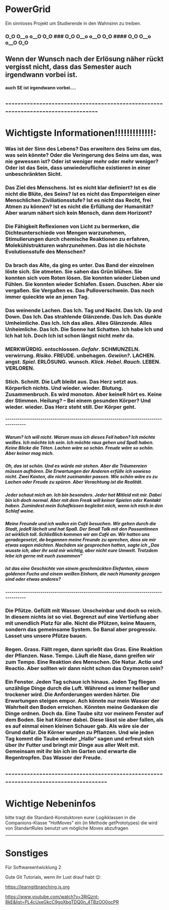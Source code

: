 # PowerGrid
Ein sinnloses Projekt um Studierende in den Wahnsinn zu treiben.

### O_O O__o o__O O_O ### O_O O__o o__O O_O #### O_O O__o o__O O_O

## Wenn der Wunsch nach der Erlösung näher rückt vergisst nicht, dass das Semester auch irgendwann vorbei ist.
#### auch SE ist irgendwann vorbei....

## ---------------------------------------------------------------------------------
# Wichtigste Informationen!!!!!!!!!!!!!:

### Was ist der Sinn des Lebens? Das erweitern des Seins um das, was sein könnte? Oder die Veringerung des Seins um das, was nie gewessen ist? Oder ist weniger mehr oder mehr weniger? Oder ist das Sein, dass unwiederufliche existieren in einer unbeschränkten Sicht.

### Das Ziel des Menschens. Ist es nicht klar definiert? Ist es die nicht die Blüte, des Seins? Ist es nicht das Emporsteigen einer Menschlichen Ziviliationsstufe? Ist es nicht das Recht, frei Atmen zu können? Ist es nicht die Erfüllung der Humanität? Aber warum nähert sich kein Mensch, dann dem Horizont? 

### Die Fähigkeit Reflexionen von Licht zu bermerken, die Dichteunterschiede von Mengen warzunehmen, Stimulierungen durch chemische Reaktionen zu erfahren, Molekühlstrukturen wahrzunehmen. Das ist die höchste Evolutionsstufe des Menschen?

### Da brach das Alte, da ging es unter. Das Band der einzelnen löste sich. Sie atmeten. Sie sahen das Grün blühen. Sie konnten sich vom Roten lösen. Sie konnten wieder Lieben und Fühlen. Sie konnten wieder Schlafen. Essen. Duschen. Aber sie vergaßen. Sie Vergaßen es. Das Pulloverschwein. Das noch immer quieckte wie an jenen Tag.

### Das weinende Lachen. Das Ich. Tag und Nacht. Das Ich. Up and Down. Das Ich. Das strahlende Glänzende. Das Ich. Das dunkle Umheimliche. Das Ich. Ich das alles. Alles Glänzende. Alles Unheimliche. Das Ich. Die Sonne hat Schatten. Ich habe Ich und Ich hat Ich. Doch Ich ist schon längst nicht mehr da.

### MERKWÜRDIG. entschlossen. *Gefahr*. SCHMUNZELN. verwirrung. *Risiko*. FREUDE. unbehagen. *Gewinn?*. LACHEN. angst. *Spiel*. ERLÖSUNG. wunsch. *Klick*. *Hebel*. *Rauch*.  LEBEN. VERLOREN. 

### Stich. Schnitt. Die Luft bleibt aus. Das Herz setzt aus. Körperlich nichts. Und wieder. wieder. Blutung. Zusammenbruch. Es wird monoton. Aber keineR hört es. Keine der Stimmen. Heilung? – Bei einem gesunden Körper? Und wieder. wieder. Das Herz steht still. Der Körper geht.

##### --------------------------------------------------------------------------------------
##### Warum? Ich will nicht. Warum muss ich dieses Fell haben? Ich möchte weißes. Ich möchte Ich sein. Ich möchte raus gehen und Spaß haben. Keine Blicke die Töten. Lachen wäre so schön. Freude wäre so schön. Aber keiner mag mich.

##### Oh, das ist schön. Und es würde mir stehen. Aber die Träumereien müssen aufhören. Die Erwartungen der Anderen erfülle ich sowieso nicht. Zwei Kasten, die nicht zueinander passen. Wie schön wäre es zu Lachen oder Freude zu spüren. Aber Verachtung ist die Realität.
     
##### Jeder schaut mich an. Ich bin besonders. Jeder hat Mitleid mit mir. Dabei bin ich doch normal. Aber mit dem Freak will keiner Spielen oder Kontakt haben. Zumindest mein Schafkissen begleitet mich, wenn ich mich in den Schlaf weine.

##### Meine Freunde und ich wollen ein Café besuchen. Wir gehen durch die Stadt, jedeR lächelt und hat Spaß. Der Small Talk mit den Passantinnen ist wirklich toll. Schließlich kommen wir am Café an. Wir hatten uns geradegesetzt, da begannen meine Freunde zu sprechen, dass sie mir etwas sagen möchten. Nachdem sie gesprochen hatten, sagte ich „Das wusste ich, aber ihr seid mir wichtig, aber nicht eure Umwelt. Trotzdem lebe ich gerne mit euch zusammen“ 

##### Ist das eine Geschichte von einem geschmückten Elefanten, einem goldenen Fuchs und einem weißen Einhorn, die nach Humanity gezogen sind oder etwas anderes?

##### --------------------------------------------------------------------------------------

### Die Pfütze. Gefüllt mit Wasser. Unscheinbar und doch so reich. In diesem nichts ist so viel. Begrenzt auf eine Vertiefung aber mit unendlich Platz für alle. Nicht die Pfützen, keine Mauern, sondern das gemeinsame System. So Banal aber progressiv. Lasset uns unsere Pfütze bauen. 

### Regen. Grass. Fällt regen, dann sprießt das Gras. Eine Reaktion der Pflanzen. Nase. Tempo. Läuft die Nase, dann greifen wir zum Tempo. Eine Reaktion des Menschen. Die Natur. Actio und Reactio. Aber sollten wir dann nicht schon das Oxymoron sein?

### Ein Fenster. Jeden Tag schaue ich hinaus. Jeden Tag fliegen unzählige Dinge durch die Luft. Während es immer heißer und trockener wird. Die Anforderungen werden härter. Die Erwartungen steigen empor. Ach könnte nur mein Wasser der Wahrheit den Boden erreichen. Könnten meine Gedanken die Dinge ordnen. Doch da. Eine Taube sitz vor meinem Fenster auf dem Boden. Sie hat Körner dabei. Diese lässt sie aber fallen, als es auf einmal einen kleinen Schauer gab. Als wäre sie der Grund dafür. Die Körner wurden zu Pflanzen. Und wie jeden Tag kommt die Taube wieder „Hallo“ sagen und erfreut sich über ihr Futter und bringt mir Dinge aus aller Welt mit. Gemeinsam mit ihr bin ich im Garten und erwarte die Regentropfen. Das Wasser der Freude.

## ------------------------------------------------------------------------------------
# Wichtige Nebeninfos
bitte tragt die Standard-Konstuktoren eurer Logikklassen in die Companions-Klasse "HotMoves" ein (in Methode getPrototypes)
die wird von StandartRules benutzt um mögliche Moves abzufragen


------------------------------------------------------------------------------
# Sonstiges
Für Softwareentwicklung 2

Gute Git Tutorials, wenn ihr Lust drauf habt 😉:

https://learngitbranching.js.org

https://www.youtube.com/watch?v=3RjQznt-8kE&list=PL4cUxeGkcC9goXbgTDQ0n_4TBzOO0ocPR
